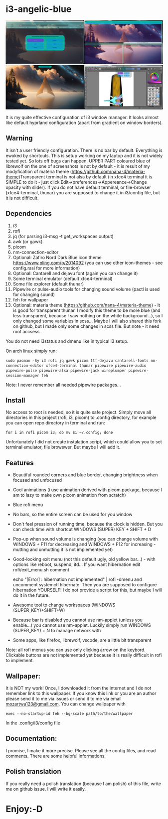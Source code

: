 # i3-angelic-blue

<img src="menu.png" width=50% style="float:right"> 
<img src="exit_menu.png" width=50%>
<img src="workspaces.png" width=50% style="float:right"> 
<img src="date.png" width=50%>


It is my quite effective configuration of i3 window manager. It looks almost like default hyprland configuration (apart from gradient on window borders).

## Warning

It isn't a user friendly configuration. There is no bar by default. Everything is ewoked by shortcuts. This is setup working on my laptop and it is not widely tested yet. So lots off bugs can happen. UPPER PART coloured blue of librewolf on the one of screenshots is not by default - it is result of my modyfication of materia theme (https://github.com/nana-4/materia-theme)Transparent terminal is not alsa by default (in xfce4 terminal it is SIMPLE to do it - just click Edit->preferences->Appereance->Change opacity with slider). If you do not have default terminal, or file-browser (xfce4-terminal, thunar) you are supposed to change it in i3/config file, but it is not difficult.

## Dependencies

1. i3
2. rofi
3. jq (for parsing i3-msg -t get_workspaces output)
4. awk (or gawk)
5. picom
6. nm-connection-editor
7. Optional: Zafiro Nord Dark Blue icon theme https://www.pling.com/p/2014092 (you can use other icon-themes - see config.rasi for more information)
8. Optional: Cantarell and dejavu font (again you can change it)
9. Some terminal emulator (default xfce4-terminal)
10. Some file explorer (default thunar)
11. Pipewire or pulse-audio tools for changing sound volume (pactl is used for changing sound)
12. feh for wallpaper
13. Optional: materia theme (https://github.com/nana-4/materia-theme) - it is good for transparent thunar. I modify this theme to be more blue (and less transparent, because I saw nothing on the white background...), so I only changed some variables in scss... Maybe I will also shared this fork on github, but I made only some changes in scss file. But note - it need root accsess.

You do not need i3status and dmenu like in typical i3 setup.

On arch linux simply run:

    sudo pacman -Sy i3 rofi jq gawk picom ttf-dejavu cantarell-fonts nm-connection-editor xfce4-terminal thunar pipewire pipewire-audio pipewire-pulse pipewire-alsa pipewire-jack wireplumper pipewire-session-manager feh

Note: I never remember all needed pipewire packages...

## Install

No access to root is needed, so it is quite safe project. Simply move all directories in this project (rofi, i3, picom) to .config directory, for example you can open repo directory in terminal and run:

    for i in rofi picom i3; do mv $i ~/.config; done

Unfortunately I did not create instalation script, which could allow you to set terminal emulator, file browswer. But maybe I will add it.

## Features

+ Beautiful rounded corners and blue border, changing brightness when focused and unfocused
+ Cool animations (i use animation derived with picom package, because I am to lazy to make own picom animation from scratch)
+ Blue rofi menu
+ No bars, so the entire screen can be used for you window
+ Don't feel pression of running time, because the clock is hidden. But you can check time with shortcut WINDOWS (SUPER) KEY + SHIFT + D
+ Pop-up when sound volume is changing (you can change volume with WINDOWS + F11 for decreasing and WINDOWS + F12 for increasing - mutting and unmutting it is not implemented yet)
+ Good-looking exit menu (not this default ugly, old yellow bar...) - with options like reboot, suspend, itd... If you want hibernation edit rofi/exit_menu.sh comment 

    echo "[Error] : hibernation not implemented" | rofi -dmenu and uncomment 
        systemctl hibernate. 
    Then you are supposed to configure hibernation YOURSELF! I do not provide a script for this, but maybe I will do it in the future.
+ Awesome tool to change workspaces (WINDOWS (SUPER_KEY)+SHIFT+W)
+ Because bar is disabled you cannot use nm-applet (unless you enable...) you cannot use nm-applet. Luckily simply run WINDOWS (SUPER_KEY) + N to manage network with 
+ Some apps, like firefox, librewolf, vscode,  are a little bit transparent

Note: all rofi menus you can use only clicking arrow on the keybord. Clickable buttons are not implemented yet because it is really difficult in rofi to implement.

## Wallpaper:

It is NOT my work! Once, I downloaded it from the internet and I do not remember link to this wallpaper. If you know this link or you are an author please send it to me via issues or send it to me via email mozartwa123@gmail.com. You can change wallpaper with

    exec --no-startup-id feh --bg-scale path/to/the/wallpaper

In the .config/i3/config file

## Documentation:

I promise, I make it more precise. Please see all the config files, and read comments. There are some helpful informations.

## Polish translation

If you really need a polish translation (because I am polish) of this file, write me on github issue. I will write it easily.

# Enjoy:-D